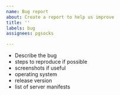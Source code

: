 ```yaml
---
name: Bug report
about: Create a report to help us improve
title: ''
labels: bug
assignees: pgsocks

---
```


* Describe the bug
* steps to reproduce if possible
* screenshots if useful
* operating system
* release version
* list of server manifests
